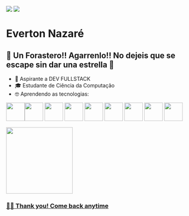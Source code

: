 <a href="https://www.linkedin.com/in/everton-nazare-829723b4" target="_blank"><img src="https://img.shields.io/badge/-LinkedIn-%230077B5?style=for-the-badge&logo=linkedin&logoColor=white" target="_blank"></a>   <a href = "mailto:contato@nazare.everton@gmail.com"><img src="https://img.shields.io/badge/Gmail-D14836?style=for-the-badge&logo=gmail&logoColor=white" target="_blank"></a>  


# Everton Nazaré 
## :bell: Un Forastero!!  Agarrenlo!! No dejeis que se escape sin dar una estrella :star2:
- :runner: Aspirante a DEV FULLSTACK
- :mortar_board: Estudante de Ciência da Computação
- :nerd_face: Aprendendo as tecnologias:

<img src="https://cdn.jsdelivr.net/gh/devicons/devicon/icons/javascript/javascript-original.svg" 
width ="50" heigth="50" /><img src="https://cdn.jsdelivr.net/gh/devicons/devicon/icons/html5/html5-original.svg" 
width ="50" heigth="50" />
<img src="https://cdn.jsdelivr.net/gh/devicons/devicon/icons/css3/css3-original.svg" 
width="50" height="50"/> 
<img src="https://cdn.jsdelivr.net/gh/devicons/devicon/icons/react/react-original.svg"
width="50" height="50"/>
<img src="https://cdn.jsdelivr.net/gh/devicons/devicon/icons/nodejs/nodejs-original.svg"
width="50" height="50"/>
<img src="https://cdn.jsdelivr.net/gh/devicons/devicon/icons/mongodb/mongodb-original.svg"
width="50" height="50"/>
<img src="https://cdn.jsdelivr.net/gh/devicons/devicon/icons/mysql/mysql-original.svg"
width="50" height="50"/>
<img src="https://cdn.jsdelivr.net/gh/devicons/devicon/icons/java/java-original.svg"
width="50" height="50"/>
<img src="https://cdn.jsdelivr.net/gh/devicons/devicon/icons/git/git-original.svg"
width="50" height="50"/>
          

<div>
<a href="https://github.com/evertonnsasac">
<img height="180em" src="https://github-readme-stats.vercel.app/api/top-langs/?username=evertonnasac&layout=compact&langs_count=7&theme=dracula"/>
</div>

### :raising_hand_man: Thank you! Come back anytime
 

<!--
**evertonnasac/evertonnasac** is a ✨ _special_ ✨ repository because its `README.md` (this file) appears on your GitHub profile.

Here are some ideas to get you started:

- 🔭 I’m currently working on ...
- 🌱 I’m currently learning ...
- 👯 I’m looking to collaborate on ...
- 🤔 I’m looking for help with ...
- 💬 Ask me about ...
- 📫 How to reach me: ...
- 😄 Pronouns: ...
- ⚡ Fun fact: ...
-->
